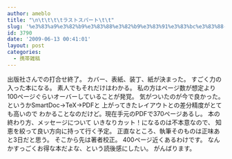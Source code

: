 ```yaml
---
author: ameblo
title: "\n\t\t\t\tラストスパート\t\t"
slug: '%e3%83%a9%e3%82%b9%e3%83%88%e3%82%b9%e3%83%91%e3%83%bc%e3%83%88-2'
id: 3790
date: '2009-06-13 00:41:01'
layout: post
categories:
  - 携帯雑稿
---
```


出版社さんでの打合せ終了。 カバー、表紙、装丁、紙が決まった。 すごく力の入った本になる。 素人でもそれだけはわかる。 私の方はページ数が想定より 100ページぐらいオーバーしていることが発覚。 気がついたのが今で良かった。 というかSmartDoc→TeX→PDFと 上がってきたレイアウトとの差分精度がとても高いので わかることなのだけど。現在手元のPDFで370ページあるし。 本の終わり方、メッセージについて いきなりカット！になるのは不本意なので、 知恵を絞って良い方向に持って行く予定。 正直なところ、執筆そのものは正味あと3日だと思う。 そこから先は著者校正。 400ページ近くあるわけです。 なんかすっごくお得な本だよな、という読後感にしたい。 がんばります。
